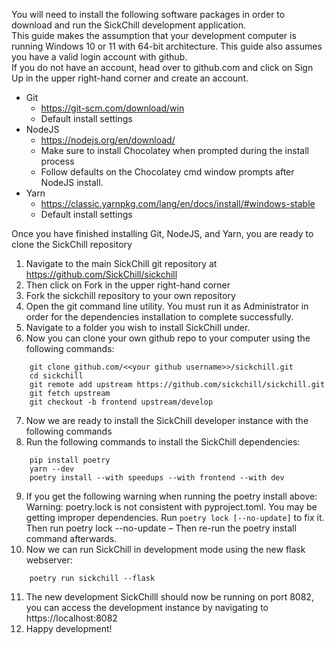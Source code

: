 You will need to install the following software packages in order to download and run the SickChill development application.  
This guide makes the assumption that your development computer is running Windows 10 or 11 with 64-bit architecture. 
This guide also assumes you have a valid login account with github.  
If you do not have an account, head over to github.com and click on Sign Up in the upper right-hand corner and create an account.

* Git  
  * https://git-scm.com/download/win  
  * Default install settings  
* NodeJS  
  * https://nodejs.org/en/download/  
  * Make sure to install Chocolatey when prompted during the install process  
  * Follow defaults on the Chocolatey cmd window prompts after NodeJS install.  
* Yarn  
  * https://classic.yarnpkg.com/lang/en/docs/install/#windows-stable  
  * Default install settings  

Once you have finished installing Git, NodeJS, and Yarn, you are ready to clone the SickChill repository
1.	Navigate to the main SickChill git repository at https://github.com/SickChill/sickchill
2.	Then click on Fork in the upper right-hand corner
3.	Fork the sickchill repository to your own repository
4.	Open the git command line utility. You must run it as Administrator in order for the dependencies installation to complete successfully. 
5.  Navigate to a folder you wish to install SickChill under.
6.	Now you can clone your own github repo to your computer using the following commands:  
```
    git clone github.com/<<your github username>>/sickchill.git  
    cd sickchill  
    git remote add upstream https://github.com/sickchill/sickchill.git  
    git fetch upstream  
    git checkout -b frontend upstream/develop  
```
7.	Now we are ready to install the SickChill developer instance with the following commands
8.	Run the following commands to install the SickChill dependencies:  
```
    pip install poetry  
    yarn --dev  
    poetry install --with speedups --with frontend --with dev  
```
9.	If you get the following warning when running the poetry install above:  
Warning: poetry.lock is not consistent with pyproject.toml. You may be getting improper dependencies. Run `poetry lock [--no-update]` to fix it.  
Then run poetry lock --no-update – Then re-run the poetry install command afterwards.
10.	Now we can run SickChill in development mode using the new flask webserver:
```
    poetry run sickchill --flask
```  
11.	The new development SickChilll should now be running on port 8082, you can access the development instance by navigating to https://localhost:8082
12.	Happy development!
